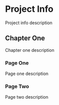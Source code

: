 # Project Info

Project info description

## Chapter One

Chapter one description

### Page One

Page one description

### Page Two

Page two description
